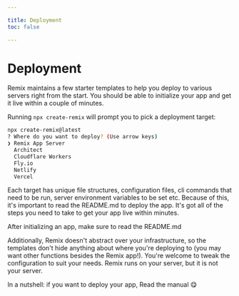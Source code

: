 ```yaml
---

title: Deployment
toc: false

---
```


# Deployment

Remix maintains a few starter templates to help you deploy to various servers right from the start. You should be able to initialize your app and get it live within a couple of minutes.

Running `npx create-remix` will prompt you to pick a deployment target:

```sh
npx create-remix@latest
? Where do you want to deploy? (Use arrow keys)
❯ Remix App Server
  Architect
  Cloudflare Workers
  Fly.io
  Netlify
  Vercel
```

Each target has unique file structures, configuration files, cli commands that need to be run, server environment variables to be set etc. Because of this, it's important to read the README.md to deploy the app. It's got all of the steps you need to take to get your app live within minutes.

<docs-info>After initializing an app, make sure to read the README.md</docs-info>

Additionally, Remix doesn't abstract over your infrastructure, so the templates don't hide anything about where you're deploying to (you may want other functions besides the Remix app!). You're welcome to tweak the configuration to suit your needs. Remix runs on your server, but it is not your server.

In a nutshell: if you want to deploy your app, Read the manual 😋
